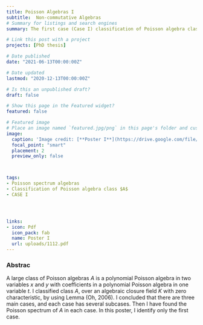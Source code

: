 ```yaml
---
title: Poisson Algebras I
subtitle:  Non-commutative Algebras
# Summary for listings and search engines
summary: The first case (Case I) classification of Poisson algebra class $A$

# Link this post with a project
projects: [PhD thesis]

# Date published
date: "2021-06-13T00:00:00Z"

# Date updated
lastmod: "2020-12-13T00:00:00Z"

# Is this an unpublished draft?
draft: false

# Show this page in the Featured widget?
featured: false

# Featured image
# Place an image named `featured.jpg/png` in this page's folder and customize its options here.
image:
  caption: 'Image credit: [**Poster I**](https://drive.google.com/file/d/17XyZTJW62QnnTf5qveCScI3PaWLkzGxd/view?usp=sharing)'
  focal_point: "smart"
  placement: 2
  preview_only: false



tags:
- Poisson spectrum algebras
- Classification of Poisson algebra class $A$
- CASE I




links:
- icon: Pdf
  icon_pack: fab
  name: Poster I
  url: uploads/1112.pdf
---
```


### Abstrac

A large class of Poisson algebras $A$ is a polynomial Poisson algebra in two variables $x$ and $y$ with coefficients 
in a polynomial Poisson algebra in one variable $t$. I classified class $A$, over an algebraic closure field $K$ with zero
characteristic, by using Lemma (Oh, 2006). I concluded that there are three main cases, and each case has several subcases.
Then I have found the Poisson spectrum of $A$ in each case. In this poster, I identify only the first case.




